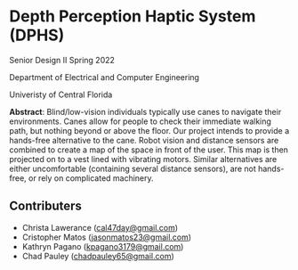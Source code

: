 # Depth Perception Haptic System (DPHS)
Senior Design II Spring 2022

Department of Electrical and Computer Engineering

Univeristy of Central Florida

**Abstract**: Blind/low-vision individuals typically use canes to navigate their environments. Canes allow for people to check their immediate walking path,
but nothing beyond or above the floor. Our project intends to provide a hands-free alternative to the cane. Robot vision and distance sensors
are combined to create a map of the space in front of the user. This map is then projected on to a vest lined with vibrating motors. Similar
alternatives are either uncomfortable (containing several distance sensors), are not hands-free, or rely on complicated machinery.

## Contributers
- Christa Lawerance (cal47day@gmail.com)
- Cristopher Matos (jasonmatos23@gmail.com)
- Kathryn Pagano (kpagano3179@gmail.com)
- Chad Pauley (chadpauley65@gmail.com)
